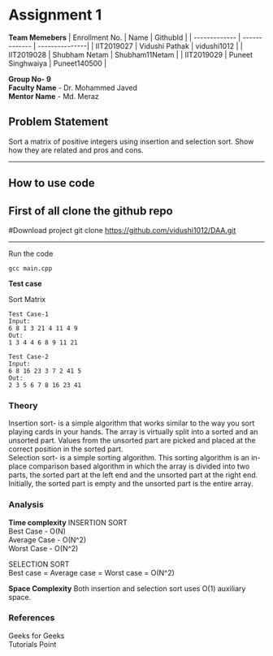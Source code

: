 # Assignment 1
**Team Memebers**
| Enrollment No.  | Name | GithubId |
| ------------- | ------------- | ---------------|
|  IIT2019027 | Vidushi Pathak  | vidushi1012    |
|  IIT2019028 | Shubham Netam  | Shubham11Netam  |
|  IIT2019029 | Puneet Singhwaiya | Puneet140500 |

**Group No- 9** <br/>
**Faculty Name**  - Dr. Mohammed Javed <br/>
**Mentor Name** - Md. Meraz

## Problem Statement
Sort a matrix of positive integers using insertion and selection sort. Show how they are related and pros and cons.

---
## How to use code
First of all clone the github repo <br/>
---
#Download project
git clone https://github.com/vidushi1012/DAA.git <br/>

---



Run the code
```
gcc main.cpp
```
**Test case**

Sort Matrix
```
Test Case-1
Input:
6 8 1 3 21 4 11 4 9
Out:
1 3 4 4 6 8 9 11 21

Test Case-2
Input:
6 8 16 23 3 7 2 41 5 
Out:
2 3 5 6 7 8 16 23 41
```



### Theory <br/>
Insertion sort- is a simple algorithm that works similar to the way you sort playing cards in your hands. The array is virtually split into a sorted and an unsorted part. Values from the unsorted part are picked and placed at the correct position in the sorted part.<br/>
Selection sort- is a simple sorting algorithm. This sorting algorithm is an in-place comparison based algorithm in which the array is divided into two parts, the sorted part at the left end and the unsorted part at the right end. Initially, the sorted part is empty and the unsorted part is the entire array.


### Analysis
**Time complexity**
INSERTION SORT <br/>
Best Case - O(N) <br/>
Average Case - O(N^2) <br/>
Worst Case - O(N^2) <br/>

SELECTION SORT <br/>
Best case = Average case  = Worst case = O(N^2) <br/>

**Space Complexity**
Both insertion and selection sort uses O(1) auxiliary space.

### References 
Geeks for Geeks <br/>
Tutorials Point


